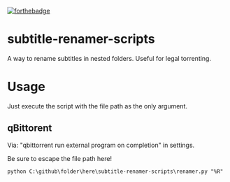 [![forthebadge](https://forthebadge.com/images/badges/made-with-crayons.svg)](https://forthebadge.com)

# subtitle-renamer-scripts
A way to rename subtitles in nested folders. Useful for legal torrenting.

# Usage
Just execute the script with the file path as the only argument.

## qBittorent
Via: "qbittorrent run external program on completion" in settings.

Be sure to escape the file path here!

`python C:\github\folder\here\subtitle-renamer-scripts\renamer.py "%R"`
